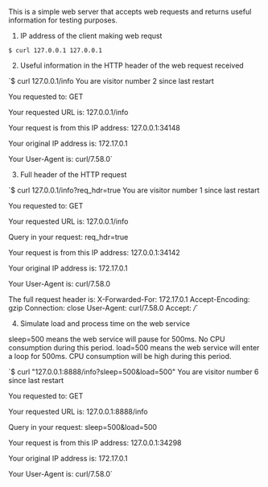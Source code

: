 This is a simple web server that accepts web requests and returns useful information for testing purposes.

1. IP address of the client making web requst

`$ curl 127.0.0.1
127.0.0.1`


2. Useful information in the HTTP header of the web request received

`$ curl 127.0.0.1/info
You are visitor number 2 since last restart

You requested to:
GET

Your requested URL is:
127.0.0.1/info

Your request is from this IP address:
127.0.0.1:34148

Your original IP address is:
172.17.0.1

Your User-Agent is:
curl/7.58.0`


3. Full header of the HTTP request

`$ curl 127.0.0.1/info?req_hdr=true
You are visitor number 1 since last restart

You requested to:
GET

Your requested URL is:
127.0.0.1/info

Query in your request:
req_hdr=true

Your request is from this IP address:
127.0.0.1:34142

Your original IP address is:
172.17.0.1

Your User-Agent is:
curl/7.58.0


The full request header is:
X-Forwarded-For: 172.17.0.1
Accept-Encoding: gzip
Connection: close
User-Agent: curl/7.58.0
Accept: */*`


4. Simulate load and process time on the web service

sleep=500 means the web service will pause for 500ms.  No CPU consumption during this period.
load=500 means the web service will enter a loop for 500ms.  CPU consumption will be high during this period.

`$ curl "127.0.0.1:8888/info?sleep=500&load=500"
You are visitor number 6 since last restart

You requested to:
GET

Your requested URL is:
127.0.0.1:8888/info

Query in your request:
sleep=500&load=500

Your request is from this IP address:
127.0.0.1:34298

Your original IP address is:
172.17.0.1

Your User-Agent is:
curl/7.58.0`

